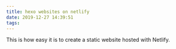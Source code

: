 ```yaml
---
title: hexo websites on netlify
date: 2019-12-27 14:39:51
tags:
---
```


This is how easy it is to create a static website hosted with Netlify.